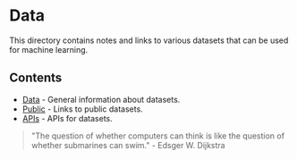 # Data

This directory contains notes and links to various datasets that can be used for machine learning.

## Contents

-   [Data](data.md) - General information about datasets.
-   [Public](public.md) - Links to public datasets.
-   [APIs](apis.md) - APIs for datasets.

> "The question of whether computers can think is like the question of whether submarines can swim." - Edsger W. Dijkstra